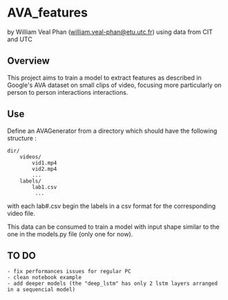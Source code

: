 # AVA_features

by William Veal Phan (william.veal-phan@etu.utc.fr)
using data from CIT and UTC

## Overview 

This project aims to train a model to extract features as described in Google's AVA dataset on small clips of video, focusing more particularly on person to person interactions interactions.

## Use

Define an AVAGenerator from a directory which should have the following structure :

```
dir/
    videos/
        vid1.mp4
        vid2.mp4
        ...
    labels/
        lab1.csv
         ...
```
with each lab#.csv begin the labels in a csv format for the corresponding video file.

This data can be consumed to train a model with input shape similar to the one in the models.py file (only one for now).

## TO DO
    - fix performances issues for regular PC
    - clean notebook example
    - add deeper models (the "deep_lstm" has only 2 lstm layers arranged in a sequencial model)